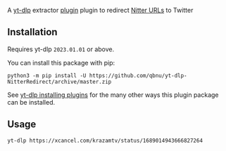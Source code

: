 A [yt-dlp](https://github.com/yt-dlp/yt-dlp) extractor [plugin](https://github.com/yt-dlp/yt-dlp#plugins) plugin to redirect [Nitter URLs](https://github.com/zedeus/nitter/wiki/Instances) to Twitter

## Installation

Requires yt-dlp `2023.01.01` or above.

You can install this package with pip:
```
python3 -m pip install -U https://github.com/qbnu/yt-dlp-NitterRedirect/archive/master.zip
```

See [yt-dlp installing plugins](https://github.com/yt-dlp/yt-dlp#installing-plugins) for the many other ways this plugin package can be installed.

## Usage

```
yt-dlp https://xcancel.com/krazamtv/status/1689014943666827264
```
